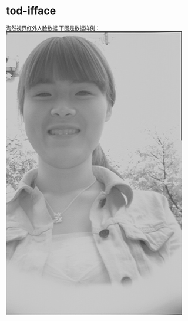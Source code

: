# tod-ifface
淘然视界红外人脸数据
下图是数据样例：<br>
![29](https://github.com/tubceanhlj/tod-ifface/blob/master/imgs/2010_4_27_6_41_29.jpg)

